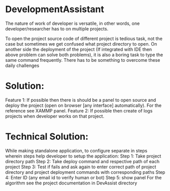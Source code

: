 # DevelopmentAssistant

The nature of work of developer is versatile, in other words, one developer/researcher has to on multiple projects. 

To open the project source code of different project is tedious task, not the case but sometimes we get confused what project directory to open. On another side the deployment of the project (If integrated with IDE then above problem can solve both problems), it is also a boring task to type the same command frequently. 
There has to be something to overcome these daily challenges

# Solution:
Feature 1:
If possible then there is should be a panel to open source and deploy the project (open on browser [any interface] automatically). For the reference see XAMMP panel.
Feature 2: 
If possible then create of logs projects when developer works on that project.
# Technical Solution:
While making standalone application, to configure separate in steps wherein steps help developer to setup the application:
Step 1: Take project directory path
Step 2: Take deploy command and respective path of each project
Step 3: Test if fails and ask again to enter correct path of project directory and project deployment commands with corresponding paths
Step 4: Enter ID (any email id to verify human or bot)
Step 5: show panel
For the algorithm see the project documentation in DevAssist directory
